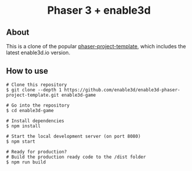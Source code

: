 <h1 align="center">
  <br>
  Phaser 3 + enable3d
  <br>
</h1>

## About

This is a clone of the popular [phaser-project-template](https://github.com/yandeu/phaser-project-template), which includes the latest enable3d.io version.

## How to use

```console
# Clone this repository
$ git clone --depth 1 https://github.com/enable3d/enable3d-phaser-project-template.git enable3d-game

# Go into the repository
$ cd enable3d-game

# Install dependencies
$ npm install

# Start the local development server (on port 8080)
$ npm start

# Ready for production?
# Build the production ready code to the /dist folder
$ npm run build
```
